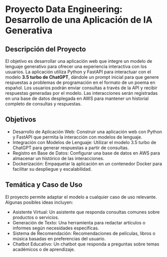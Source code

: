 # Proyecto Data Engineering: Desarrollo de una Aplicación de IA Generativa

## Descripción del Proyecto
El objetivo es desarrollar una aplicación web que integre un modelo de lenguaje generativo para ofrecer una experiencia interactiva con los usuarios. La aplicación utiliza Python y FastAPI para interactuar con el modelo **3.5 turbo de ChatGPT**, dándole un prompt inicial para que genere respuestas a problemas de programación en el formato de un poema en español. Los usuarios podrán enviar consultas a través de la API y recibir respuestas generadas por el modelo. Las interacciones serán registradas en una base de datos desplegada en AWS para mantener un historial completo de consultas y respuestas.

## Objetivos
- Desarrollo de Aplicación Web: Construir una aplicación web con Python y FastAPI que permita la interacción con modelos de lenguaje.
- Integración con Modelos de Lenguaje: Utilizar el modelo 3.5 turbo de ChatGPT para generar respuestas a partir de consultas.
- Registro en Base de Datos: Configurar una base de datos en AWS para almacenar un histórico de las interacciones.
- Dockerización: Empaquetar la aplicación en un contenedor Docker para facilitar su despliegue y escalabilidad.

## Temática y Caso de Uso
El proyecto permite adaptar el modelo a cualquier caso de uso relevante. Algunas posibles ideas incluyen:

- Asistente Virtual: Un asistente que responda consultas comunes sobre productos o servicios.
- Generación de Texto: Una herramienta para redactar artículos o informes según necesidades específicas.
- Sistema de Recomendación: Recomendaciones de películas, libros o música basadas en preferencias del usuario.
- Chatbot Educativo: Un chatbot que responda a preguntas sobre temas académicos o de aprendizaje.
